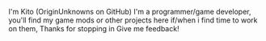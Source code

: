 I'm Kito (OriginUnknowns on GitHub)
I'm a programmer/game developer, you'll find my game mods or other projects here if/when i find time to work on them, Thanks for stopping in
Give me feedback!
